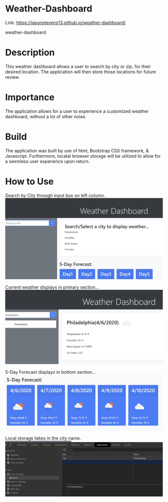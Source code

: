 # Weather-Dashboard

Link: https://jasonstevens13.github.io/weather-dashboard/

weather-dashboard

# Description
This weather dashboard allows a user to search by city or zip, for their desired location. The application will then store those locations for future review.

# Importance
The application allows for a user to experience a customized weather dashboard, without a lot of other noise.

# Build
The application was built by use of html, Bootstrap CSS framework, & Javascript. Furthermore, locatal browser storage will be utilized to allow for a seemless user experience upon return.

# How to Use

Search by City through input box on left column.
![screenshot1](https://github.com/jasonstevens13/weather-dashboard/blob/master/assets/pics/enter.jpg)

Current weather displays in primary section...
![screenshot2](https://github.com/jasonstevens13/weather-dashboard/blob/master/assets/pics/search.jpg)

5-Day Forecast displays in bottom section...
![screenshot3](https://github.com/jasonstevens13/weather-dashboard/blob/master/assets/pics/search2.jpg)

Local storage takes in the city name.
![screenshot4](https://github.com/jasonstevens13/weather-dashboard/blob/master/assets/pics/localStorage.jpg)
